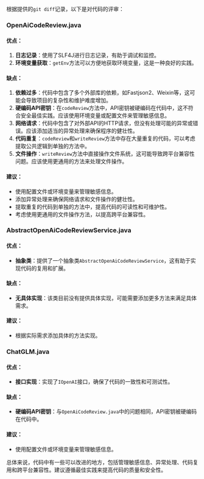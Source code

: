 根据提供的`git diff`记录，以下是对代码的评审：

### OpenAiCodeReview.java

#### 优点：
1. **日志记录**：使用了SLF4J进行日志记录，有助于调试和监控。
2. **环境变量获取**：`getEnv`方法可以方便地获取环境变量，这是一种良好的实践。

#### 缺点：
1. **依赖过多**：代码中包含了多个外部库的依赖，如Fastjson2、Weixin等，这可能会导致项目的复杂性和维护难度增加。
2. **硬编码API密钥**：在`codeReview`方法中，API密钥被硬编码在代码中，这不符合安全最佳实践。应该使用环境变量或配置文件来管理敏感信息。
3. **网络请求**：代码中包含了对外部API的HTTP请求，但没有处理可能的异常或错误。应该添加适当的异常处理来确保程序的健壮性。
4. **代码重复**：`codeReview`和`writeReview`方法中存在大量重复的代码，可以考虑提取公共逻辑到单独的方法中。
5. **文件操作**：`writeReview`方法中直接操作文件系统，这可能导致跨平台兼容性问题。应该使用更通用的方法来处理文件操作。

#### 建议：
- 使用配置文件或环境变量来管理敏感信息。
- 添加异常处理来确保网络请求和文件操作的健壮性。
- 提取重复的代码到单独的方法中，提高代码的可读性和可维护性。
- 考虑使用更通用的文件操作方法，以提高跨平台兼容性。

### AbstractOpenAiCodeReviewService.java

#### 优点：
- **抽象类**：提供了一个抽象类`AbstractOpenAiCodeReviewService`，这有助于实现代码的复用和扩展。

#### 缺点：
- **无具体实现**：该类目前没有提供具体实现，可能需要添加更多方法来满足具体需求。

#### 建议：
- 根据实际需求添加具体的方法实现。

### ChatGLM.java

#### 优点：
- **接口实现**：实现了`IOpenAI`接口，确保了代码的一致性和可测试性。

#### 缺点：
- **硬编码API密钥**：与`OpenAiCodeReview.java`中的问题相同，API密钥被硬编码在代码中。

#### 建议：
- 使用配置文件或环境变量来管理敏感信息。

总体来说，代码中有一些可以改进的地方，包括管理敏感信息、异常处理、代码复用和跨平台兼容性。建议遵循最佳实践来提高代码的质量和安全性。